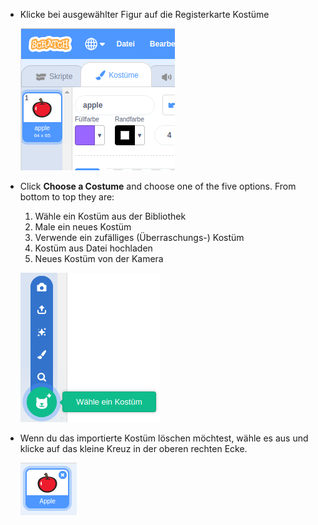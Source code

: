 - Klicke bei ausgewählter Figur auf die Registerkarte Kostüme
    
    ![Registerkarte Kostüme](images/costumes_tab.png)

- Click **Choose a Costume** and choose one of the five options. From bottom to top they are:
    
    1. Wähle ein Kostüm aus der Bibliothek
    2. Male ein neues Kostüm
    3. Verwende ein zufälliges (Überraschungs-) Kostüm
    4. Kostüm aus Datei hochladen
    5. Neues Kostüm von der Kamera
    
    ![Funktion wählen](images/choose_location.png)

- Wenn du das importierte Kostüm löschen möchtest, wähle es aus und klicke auf das kleine Kreuz in der oberen rechten Ecke.
    
    ![Kostüm löschen](images/delete_costume.png)